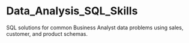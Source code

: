 # Data_Analysis_SQL_Skills
SQL solutions for common Business Analyst data problems using sales, customer, and product schemas.

